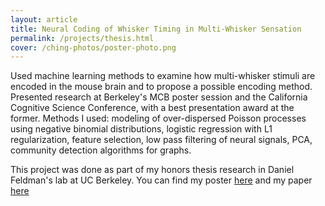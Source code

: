 ```yaml
---
layout: article
title: Neural Coding of Whisker Timing in Multi-Whisker Sensation
permalink: /projects/thesis.html
cover: /ching-photos/poster-photo.png
---
```


Used machine learning methods to examine how multi-whisker stimuli are encoded in the mouse brain and to propose a possible encoding method. Presented research at Berkeley's MCB poster session and the California Cognitive Science Conference, with a best presentation award at the former. Methods I used: modeling of over-dispersed Poisson processes using negative binomial distributions, logistic regression with L1 regularization, feature selection, low pass filtering of neural signals, PCA, community detection algorithms for graphs. 
 

<!--more-->

This project was done as part of my honors thesis research in Daniel Feldman's lab at UC Berkeley. You can find my poster [here](/ching-photos/Poster.pdf) and my paper [here](/ching-photos/thesis_paper.pdf)
